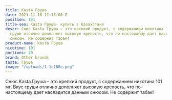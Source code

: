 ```yaml
---
title: Kasta Груша
date: 2021-11-18 11:15:00 Z
position: 151
title-seo: Kasta Груша- купить в Казахстане
descr: Снюс Kasta Груша – это крепкий продукт, с содержанием никотина 101 мг. Вкус
  груши отлично дополняет высокую крепость, что по-настоящему дает насладится данным
  снюсом. Не содержит табак!
product-name: Kasta Груша
nicotine: 101
portions: 20
brand: Other brands
taste: Груша
image: "/uploads/1-1c168e.png"
---
```


Снюс Kasta Груша – это крепкий продукт, с содержанием никотина 101 мг. Вкус груши отлично дополняет высокую крепость, что по-настоящему дает насладится данным снюсом. Не содержит табак!
